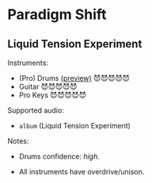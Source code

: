 # Paradigm Shift

## Liquid Tension Experiment

Instruments:

  * (Pro) Drums [(preview)](http://pages.cs.wisc.edu/~tolly/customs/?title=paradigm-shift&artist=liquid-tension-experiment) 😈😈😈😈😈
  * Guitar 😈😈😈😈😈
  * Pro Keys 😈😈😈😈😈

Supported audio:

  * `album` (Liquid Tension Experiment)

Notes:

  * Drums confidence: *high*.

  * All instruments have overdrive/unison.

